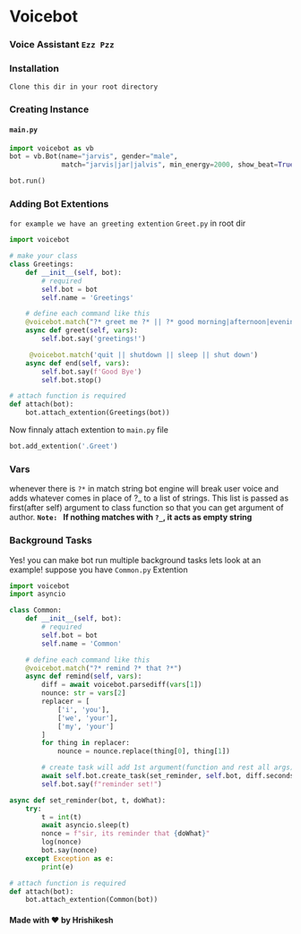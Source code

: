 # Voicebot

### Voice Assistant `Ezz Pzz`

### Installation

`Clone this dir in your root directory`

### Creating Instance

#### `main.py`

```py
import voicebot as vb
bot = vb.Bot(name="jarvis", gender="male",
             match="jarvis|jar|jalvis", min_energy=2000, show_beat=True, show_task=True)

bot.run()
```

### Adding Bot Extentions

`for example we have an greeting extention`
`Greet.py` in root dir

```py
import voicebot

# make your class
class Greetings:
    def __init__(self, bot):
        # required
        self.bot = bot
        self.name = 'Greetings'

    # define each command like this
    @voicebot.match("?* greet me ?* || ?* good morning|afternoon|evening|night ?*")
    async def greet(self, vars):
        self.bot.say('greetings!')

     @voicebot.match('quit || shutdown || sleep || shut down')
    async def end(self, vars):
        self.bot.say(f'Good Bye')
        self.bot.stop()

# attach function is required
def attach(bot):
    bot.attach_extention(Greetings(bot))
```

Now finnaly attach extention to `main.py` file

```py
bot.add_extention('.Greet')
```

### Vars

whenever there is `?*` in match string bot engine will break user voice and adds whatever comes in place of ?_ to a list of strings. This list is passed as first(after self) argument to class function so that you can get argument of author.
**`Note: ` If nothing matches with `?_`, it acts as empty string**

### Background Tasks

Yes! you can make bot run multiple background tasks
lets look at an example!
suppose you have `Common.py` Extention

```py
import voicebot
import asyncio

class Common:
    def __init__(self, bot):
        # required
        self.bot = bot
        self.name = 'Common'

    # define each command like this
    @voicebot.match("?* remind ?* that ?*")
    async def remind(self, vars):
        diff = await voicebot.parsediff(vars[1])
        nounce: str = vars[2]
        replacer = [
            ['i', 'you'],
            ['we', 'your'],
            ['my', 'your']
        ]
        for thing in replacer:
            nounce = nounce.replace(thing[0], thing[1])

        # create task will add 1st argument(function and rest all args) as background task
        await self.bot.create_task(set_reminder, self.bot, diff.seconds, nounce)
        self.bot.say(f"reminder set!")

async def set_reminder(bot, t, doWhat):
    try:
        t = int(t)
        await asyncio.sleep(t)
        nonce = f"sir, its reminder that {doWhat}"
        log(nonce)
        bot.say(nonce)
    except Exception as e:
        print(e)

# attach function is required
def attach(bot):
    bot.attach_extention(Common(bot))
```

#### Made with ❤️ by Hrishikesh
